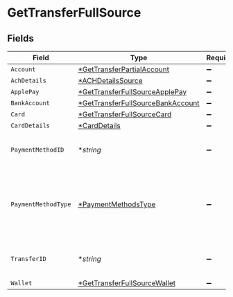 # GetTransferFullSource


## Fields

| Field                                                                                        | Type                                                                                         | Required                                                                                     | Description                                                                                  | Example                                                                                      |
| -------------------------------------------------------------------------------------------- | -------------------------------------------------------------------------------------------- | -------------------------------------------------------------------------------------------- | -------------------------------------------------------------------------------------------- | -------------------------------------------------------------------------------------------- |
| `Account`                                                                                    | [*GetTransferPartialAccount](../../models/shared/gettransferpartialaccount.md)               | :heavy_minus_sign:                                                                           | N/A                                                                                          |                                                                                              |
| `AchDetails`                                                                                 | [*ACHDetailsSource](../../models/shared/achdetailssource.md)                                 | :heavy_minus_sign:                                                                           | N/A                                                                                          |                                                                                              |
| `ApplePay`                                                                                   | [*GetTransferFullSourceApplePay](../../models/shared/gettransferfullsourceapplepay.md)       | :heavy_minus_sign:                                                                           | N/A                                                                                          |                                                                                              |
| `BankAccount`                                                                                | [*GetTransferFullSourceBankAccount](../../models/shared/gettransferfullsourcebankaccount.md) | :heavy_minus_sign:                                                                           | N/A                                                                                          |                                                                                              |
| `Card`                                                                                       | [*GetTransferFullSourceCard](../../models/shared/gettransferfullsourcecard.md)               | :heavy_minus_sign:                                                                           | N/A                                                                                          |                                                                                              |
| `CardDetails`                                                                                | [*CardDetails](../../models/shared/carddetails.md)                                           | :heavy_minus_sign:                                                                           | N/A                                                                                          |                                                                                              |
| `PaymentMethodID`                                                                            | **string*                                                                                    | :heavy_minus_sign:                                                                           | UUID v4                                                                                      | ec7e1848-dc80-4ab0-8827-dd7fc0737b43                                                         |
| `PaymentMethodType`                                                                          | [*PaymentMethodsType](../../models/shared/paymentmethodstype.md)                             | :heavy_minus_sign:                                                                           | The payment method type that represents a payment rail and directionality                    |                                                                                              |
| `TransferID`                                                                                 | **string*                                                                                    | :heavy_minus_sign:                                                                           | UUID v4                                                                                      | ec7e1848-dc80-4ab0-8827-dd7fc0737b43                                                         |
| `Wallet`                                                                                     | [*GetTransferFullSourceWallet](../../models/shared/gettransferfullsourcewallet.md)           | :heavy_minus_sign:                                                                           | N/A                                                                                          |                                                                                              |